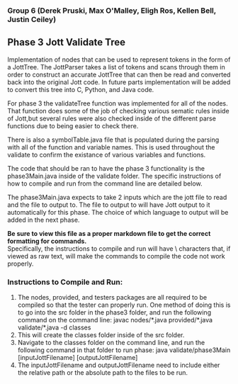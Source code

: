### Group 6 (Derek Pruski, Max O'Malley, Eligh Ros, Kellen Bell, Justin Ceiley)

## Phase 3 Jott Validate Tree

Implementation of nodes that can be used to represent tokens in the form of a JottTree. 
The JottParser takes a list of tokens and scans through them in order to construct 
an accurate JottTree that can then be read and converted back into the original Jott code. 
In future parts implementation will be added to convert this tree 
into C, Python, and Java code.

For phase 3 the validateTree function was implemented for all of the nodes.  That function does 
some of the job of checking various sematic rules inside of Jott,but several rules were also 
checked inside of the different parse functions due to being easier to check there.  

There is also a symbolTable.java file that is populated during the parsing with all of the 
function and variable names.  This is used throughout the validate to confirm the existance 
of various variables and functions.  

The code that should be ran to have the phase 3 functionality is the phase3Main.java inside of 
the validate folder.  The specific instructions of how to compile and run from the command line 
are detailed below. 

The phase3Main.java expects to take 2 inputs which are the jott file to read and the file to output to.
The file to output to will have Jott output to it automatically for this phase. 
The choice of which language to output will be added in the next phase. 

**Be sure to view this file as a proper markdown file to get the correct formatting for commands.**  
Specifically, the instructions to compile and run will have \ characters that, if viewed as raw text, will make the commands to compile the code not work properly.

### Instructions to Compile and Run: 
1. The nodes, provided, and testers packages are all required to be compiled so that the tester can properly run.  One method of doing this is to go into the src folder in the phase3 folder, and run the following command on the command line: 
javac nodes/\*.java provided/\*.java validate/\*.java -d classes
2. This will create the classes folder inside of the src folder. 
3. Navigate to the classes folder on the command line, and run the following command in that folder to run phase: java validate/phase3Main [inputJottFilename] [outputJottFilename]
4. The inputJottFilename and outputJottFilename need to include either the relative path or the absolute path to the files to be run.  
